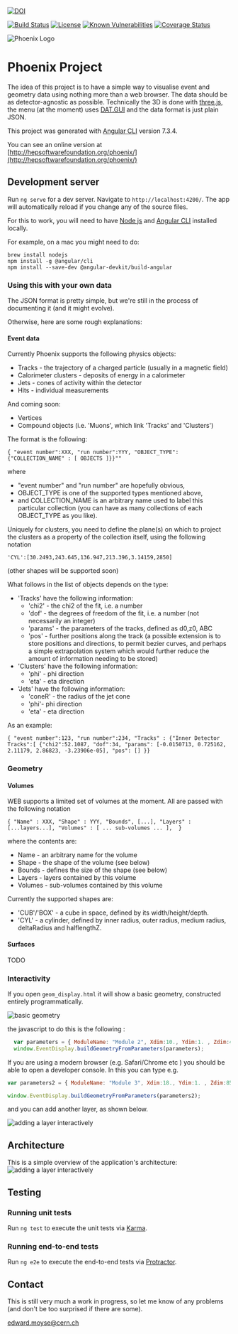 [![DOI](https://zenodo.org/badge/135442382.svg)](https://zenodo.org/badge/latestdoi/135442382)

[![Build Status][build-img]][build-link] [![License][license-img]][license-url] [![Known Vulnerabilities](https://snyk.io/test/github/hsf/phoenix/badge.svg?targetFile=package.json)](https://snyk.io/test/github/emiliocortina/phoenix?targetFile=package.json)
[![Coverage Status](https://coveralls.io/repos/github/HSF/phoenix/badge.svg?branch=master)](https://coveralls.io/github/HSF/phoenix?branch=master)

[build-img]: https://travis-ci.com/HSF/phoenix.svg?branch=master
[build-link]: https://travis-ci.com/HSF/phoenix
[license-img]: https://img.shields.io/github/license/hsf/phoenix.svg
[license-url]: https://github.com/hsf/phoenix/blob/master/LICENSE


![Phoenix Logo](./src/assets/images/logo-text.svg)
# Phoenix Project

The idea of this project is to have a simple way to visualise event and geometry data using nothing more than a web browser. The data should be as detector-agnostic as possible.
Technically the 3D is done with [three.js](http://threejs.org), the menu (at the moment) uses [DAT.GUI](https://code.google.com/archive/p/dat-gui/) and the data format is just plain JSON.

This project was generated with [Angular CLI](https://github.com/angular/angular-cli) version 7.3.4.

You can see an online version at [http://hepsoftwarefoundation.org/phoenix/](http://hepsoftwarefoundation.org/phoenix/)

## Development server

Run `ng serve` for a dev server. Navigate to `http://localhost:4200/`. The app will automatically reload if you change any of the source files.

For this to work, you will need to have [Node js](https://nodejs.org/en/) and [Angular CLI](https://github.com/angular/angular-cli) installed locally.

For example, on a mac you might need to do:
```
brew install nodejs
npm install -g @angular/cli
npm install --save-dev @angular-devkit/build-angular
```

### Using this with your own data

The JSON format is pretty simple, but we're still in the process of documenting it (and it might evolve).

Otherwise, here are some rough explanations:

#### Event data
Currently Phoenix supports the following physics objects:

* Tracks - the trajectory of a charged particle (usually in a magnetic field)
* Calorimeter clusters - deposits of energy in a calorimeter
* Jets - cones of activity within the detector
* Hits - individual measurements

And coming soon:

* Vertices
* Compound objects (i.e. 'Muons', which link 'Tracks' and 'Clusters')

The format is the following:

```
{ "event number":XXX, "run number":YYY, "OBJECT_TYPE":{"COLLECTION_NAME" : [ OBJECTS ]}}""
```

where

* "event number" and "run number" are hopefully obvious,
* OBJECT_TYPE is one of the supported types mentioned above,
* and COLLECTION_NAME is an arbitrary name used to label this particular collection (you can have as many collections of each OBJECT_TYPE as you like).

Uniquely for clusters, you need to define the plane(s) on which to project the clusters as a property of the collection itself, using the following notation

```
'CYL':[30.2493,243.645,136.947,213.396,3.14159,2850]
```

(other shapes will be supported soon)

What follows in the list of objects depends on the type:

* 'Tracks' have the following information:
  * 'chi2' - the chi2 of the fit, i.e. a number
  * 'dof' - the degrees of freedom of the fit, i.e. a number (not necessarily an integer)
  * 'params' - the parameters of the tracks, defined as d0,z0, ABC
  * 'pos' - further positions along the track (a possible extension is to store positions and directions, to permit bezier curves, and perhaps a simple extrapolation system which would further reduce the amount of information needing to be stored)
* 'Clusters' have the following information:
  * 'phi' - phi direction
  * 'eta' - eta direction
* 'Jets' have the following information:
  * 'coneR' - the radius of the jet cone
  * 'phi'- phi direction
  * 'eta' - eta direction

As an example:

```
{ "event number":123, "run number":234, "Tracks" : {"Inner Detector Tracks":[ {"chi2":52.1087, "dof":34, "params": [-0.0150713, 0.725162, 2.11179, 2.86823, -3.23906e-05], "pos": [] }}
```

### Geometry
#### Volumes

WEB supports a limited set of volumes at the moment. All are passed with the following notation
```
{ "Name" : XXX, "Shape" : YYY, "Bounds", [...], "Layers" : [...layers...], "Volumes" : [ ... sub-volumes ... ],  }
```
where the contents are:

* Name - an arbitrary name for the volume
* Shape - the shape of the volume (see below)
* Bounds - defines the size of the shape (see below)
* Layers - layers contained by this volume
* Volumes - sub-volumes contained by this volume

Currently the supported shapes are:

* 'CUB'/'BOX' - a cube in space, defined by its width/height/depth.
* 'CYL' - a cylinder, defined by inner radius, outer radius, medium radius, deltaRadius and halflengthZ.

#### Surfaces
TODO


### Interactivity

If you open `geom_display.html` it will show a basic geometry, constructed entirely programmatically.

![basic geometry](./src/assets/images/basic_geom.png)

the javascript to do this is the following :
```javascript
  var parameters = { ModuleName: "Module 2", Xdim:10., Ydim:1. , Zdim:45, NumPhiEl:64, NumZEl:10, Radius:75, MinZ:-250, MaxZ:250, TiltAngle:0.3, PhiOffset:0.0, Colour:0x00ff00, EdgeColour:0x449458  };
  window.EventDisplay.buildGeometryFromParameters(parameters);
```

If you are using a modern browser (e.g. Safari/Chrome etc ) you should be able to open a developer console. In this you can type e.g.

```javascript
var parameters2 = { ModuleName: "Module 3", Xdim:18., Ydim:1. , Zdim:85, NumPhiEl:64, NumZEl:10, Radius:150, MinZ:-450, MaxZ:450, TiltAngle:0.3, ZTiltAngle:0.0, PhiOffset:0.0, Colour:0xff3300, EdgeColour:0xff9c3e  };

window.EventDisplay.buildGeometryFromParameters(parameters2);
```
and you can add another layer, as shown below.

![adding a layer interactively](./src/assets/images/basic_geom_2.png)

## Architecture
This is a simple overview of the application's architecture:
![adding a layer interactively](./src/assets/images/architecture.svg)

## Testing
### Running unit tests

Run `ng test` to execute the unit tests via [Karma](https://karma-runner.github.io).

### Running end-to-end tests

Run `ng e2e` to execute the end-to-end tests via [Protractor](http://www.protractortest.org/).


## Contact

This is still very much a work in progress, so let me know of any problems (and don't be too surprised if there are some).

edward.moyse@cern.ch
